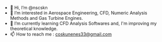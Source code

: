 - 👋 Hi, I’m @nscskn
- 👀 I’m interested in Aerospace Engineering, CFD, Numeric Analysis Methods and Gas Turbine Engines.
- 🌱 I’m currently learning CFD Analysis Softwares and, I'm improving my theoretical knowledge.
- 📫 How to reach me : coskunenes33@gmail.com

<!---
nscskn/nscskn is a ✨ special ✨ repository because its `README.md` (this file) appears on your GitHub profile.
You can click the Preview link to take a look at your changes.
--->
